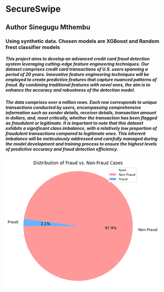 # SecureSwipe

## Author Sinegugu Mthembu
### Using synthetic data. Chosen models are XGBoost and Random frest classifier models

##### This project aims to develop an advanced credit card fraud detection system leveraging cutting-edge feature engineering techniques. Our dataset comprises credit card transactions of U.S. users spanning a period of 20 years. Innovative feature engineering techniques will be employed to create predictive features that capture nuanced patterns of fraud. By combining traditional features with novel ones, the  aim is to enhance the accuracy and robustness of the detection model.
##### The data comprises over a million rows. Each row corresponds to unique transactions conducted by users, encompassing comprehensive information such as sender details, receiver details, transaction amount in dollars, and, most critically, whether the transaction has been flagged as fraudulent or legitimate. It is important to note that this dataset exhibits a significant class imbalance, with a relatively low proportion of fraudulent transactions compared to legitimate ones. This inherent imbalance will be meticulously addressed and carefully managed during the model development and training process to ensure the highest levels of predictive accuracy and fraud detection efficiency.

<!--- [alt text](https://github.com/Sine-Mthembu/SecureSwipe/blob/main/image.jpg?raw=true) -->


![alt text](https://github.com/Sine-Mthembu/SecureSwipe/blob/main/data_dist.png?raw=true)

